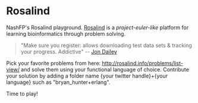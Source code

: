 Rosalind
========

NashFP's Rosalind playground. [Rosalind](http://rosalind.info) is a *project-euler-like* platform for learning bioinformatics through problem solving. 

> "Make sure you register: allows downloading test data 
> sets & tracking your progress. Addictive" 
>     -- [Jon Dailey](https://twitter.com/macintux)

Pick your favorite problems from here: http://rosalind.info/problems/list-view/ and solve them using your functional language of choice. Contribute your solution by adding a folder name {your twitter handle}+{your language} such as "bryan_hunter+erlang".

Time to play!
